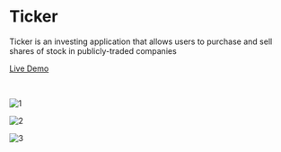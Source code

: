 # Ticker

Ticker is an investing application that allows users to purchase and sell shares of stock in publicly-traded companies

[Live Demo](http://tickerr.herokuapp.com/#/)   

<br />

![1](https://user-images.githubusercontent.com/56454897/82098147-36c1ad00-96b9-11ea-8c71-6f07c343c5a1.gif)

![2](https://user-images.githubusercontent.com/56454897/78633620-ea33b800-7856-11ea-9fc9-161cae0796c5.gif)

![3](https://user-images.githubusercontent.com/56454897/78633639-f455b680-7856-11ea-8c4e-38fc93fe13e6.gif)
